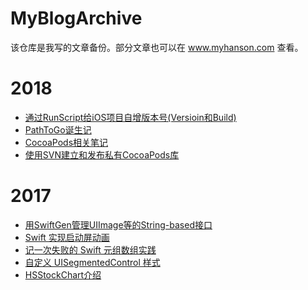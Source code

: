 # MyBlogArchive

该仓库是我写的文章备份。部分文章也可以在 www.myhanson.com 查看。

# 2018

- [通过RunScript给iOS项目自增版本号(Versioin和Build)](/2018/通过RunScript给iOS项目自增版本号(Versioin和Build)_20180314.md)
- [PathToGo诞生记](/2018/PathToGo诞生记_20180302.md)
- [CocoaPods相关笔记](/2018/CocoaPods相关笔记_20180322.md)
- [使用SVN建立和发布私有CocoaPods库](/2018/使用SVN建立和发布私有CocoaPods库_20180328.md) 

# 2017

- [用SwiftGen管理UIImage等的String-based接口](/2017/用SwiftGen管理UIImage等的String-based接口20171208.md)
- [Swift 实现启动屏动画](/2017/Swift实现启动屏动画.md)
- [记一次失败的 Swift 元组数组实践](/2017/记一次失败的Swift元组数组实践.md)
- [自定义 UISegmentedControl 样式](/2017/自定义UISegmentedControl样式.md)
- [HSStockChart介绍](/2017/HSStockChart介绍.md)

